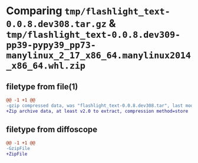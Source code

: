 # Comparing `tmp/flashlight_text-0.0.8.dev308.tar.gz` & `tmp/flashlight_text-0.0.8.dev309-pp39-pypy39_pp73-manylinux_2_17_x86_64.manylinux2014_x86_64.whl.zip`

## filetype from file(1)

```diff
@@ -1 +1 @@
-gzip compressed data, was "flashlight_text-0.0.8.dev308.tar", last modified: Tue May  7 11:19:21 2024, max compression
+Zip archive data, at least v2.0 to extract, compression method=store
```

## filetype from diffoscope

```diff
@@ -1 +1 @@
-GzipFile
+ZipFile
```

